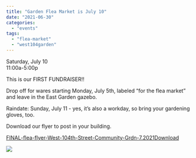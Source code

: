 ```yaml
---
title: "Garden Flea Market is July 10"
date: "2021-06-30"
categories: 
  - "events"
tags: 
  - "flea-market"
  - "west104garden"
---
```


Saturday, July 10  
11:00a-5:00p

This is our FIRST FUNDRAISER!!

Drop off for wares starting Monday, July 5th, labeled “for the flea market” and leave in the East Garden gazebo.

Raindate: Sunday, July 11 - yes, it’s also a workday, so bring your gardening gloves, too.

Download our flyer to post in your building.

[FINAL-flea-flyer-West-104th-Street-Community-Grdn-7.2021](https://west104garden.com/wordpress/wp-content/uploads/2021/06/FINAL-flea-flyer-West-104th-Street-Community-Grdn-7.2021.doc)[Download](https://west104garden.com/wordpress/wp-content/uploads/2021/06/FINAL-flea-flyer-West-104th-Street-Community-Grdn-7.2021.doc)

[![](images/83344307-BA70-44AA-81E1-B72830BC86BD-829x1024.jpeg)](https://west104garden.com/wordpress/wp-content/uploads/2021/06/83344307-BA70-44AA-81E1-B72830BC86BD.jpeg)
